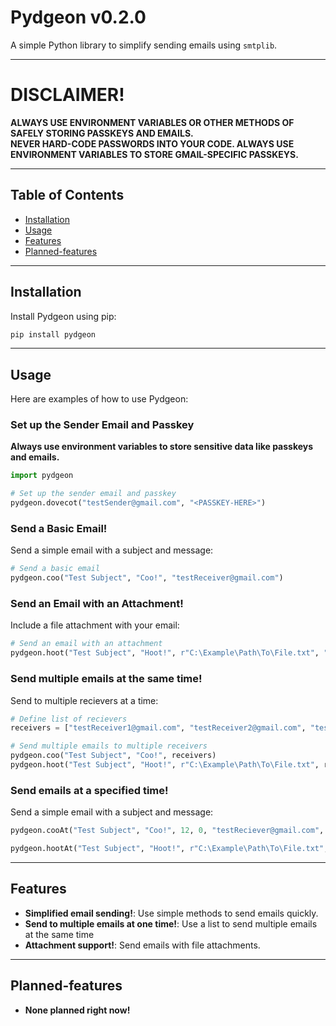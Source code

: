 # Pydgeon v0.2.0
A simple Python library to simplify sending emails using `smtplib`.

---

# DISCLAIMER!
**ALWAYS USE ENVIRONMENT VARIABLES OR OTHER METHODS OF SAFELY STORING PASSKEYS AND EMAILS.**  
**NEVER HARD-CODE PASSWORDS INTO YOUR CODE. ALWAYS USE ENVIRONMENT VARIABLES TO STORE GMAIL-SPECIFIC PASSKEYS.**

---

## Table of Contents
- [Installation](#installation)
- [Usage](#usage)
- [Features](#features)
- [Planned-features](#planned-features)

---

## Installation
Install Pydgeon using pip:
```bash
pip install pydgeon
```

---

## Usage
Here are examples of how to use Pydgeon:  

### Set up the Sender Email and Passkey
**Always use environment variables to store sensitive data like passkeys and emails.**  
```python
import pydgeon

# Set up the sender email and passkey
pydgeon.dovecot("testSender@gmail.com", "<PASSKEY-HERE>")
```

### Send a Basic Email!
Send a simple email with a subject and message:  
```python
# Send a basic email
pydgeon.coo("Test Subject", "Coo!", "testReceiver@gmail.com")
```

### Send an Email with an Attachment!
Include a file attachment with your email:  
```python
# Send an email with an attachment
pydgeon.hoot("Test Subject", "Hoot!", r"C:\Example\Path\To\File.txt", "testReceiver@gmail.com")
```

### Send multiple emails at the same time!
Send to multiple recievers at a time:  
```python
# Define list of recievers
receivers = ["testReceiver1@gmail.com", "testReceiver2@gmail.com", "testReceiver3@gmail.com"]

# Send multiple emails to multiple receivers
pydgeon.coo("Test Subject", "Coo!", receivers)
pydgeon.hoot("Test Subject", "Hoot!", r"C:\Example\Path\To\File.txt", receivers)
```

### Send emails at a specified time!
Send a simple email with a subject and message:  
```python
pydgeon.cooAt("Test Subject", "Coo!", 12, 0, "testReciever@gmail.com", checkDelay=2, exitAfter=False) # Sends an email at 12:00, and keeps checking the time after sending

pydgeon.hootAt("Test Subject", "Hoot!", r"C:\Example\Path\To\File.txt", 12, 0, "testReciever@gmail.com") # Sends an email with attachment at 12:00, and exits the loop after sending  
```


---

## Features
- **Simplified email sending!**: Use simple methods to send emails quickly.
- **Send to multiple emails at one time!**: Use a list to send multiple emails at the same time
- **Attachment support!**: Send emails with file attachments.

---

## Planned-features
- **None planned right now!**